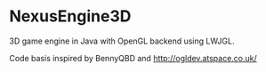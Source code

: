 # NexusEngine3D
3D game engine in Java with OpenGL backend using LWJGL.

Code basis inspired by BennyQBD and http://ogldev.atspace.co.uk/
